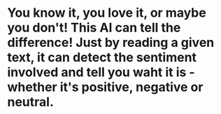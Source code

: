 # You know it, you love it, or maybe you don't! This AI can tell the difference! Just by reading a given text, it can detect the sentiment involved and tell you waht it is - whether it's positive, negative or neutral.

